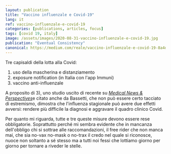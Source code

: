 ```yaml
---
layout: publication
title: "Vaccino influenzale e Covid-19"
lang: it
ref: vaccino-influenzale-e-covid-19
categories: [publications, articles, focus]
tags: [covid 19, italy]
image: /assets/images/2020-08-31-vaccino-influenzale-e-covid-19.jpg
publication: "Eventual Consistency"
canonical: https://medium.com/reale/vaccino-influenzale-e-covid-19-8a4d185f7d14
---
```


Tre capisaldi della lotta alla Covid:

1.  uso della mascherina e distanziamento
2.  exposure notification (in Italia con l'app Immuni)
3.  vaccino anti-influenzale

A proposito di 3), uno studio uscito di recente su [*Medical News & Perspectives*](https://jamanetwork.com/journals/jama/fullarticle/2769835)e citato anche da Bassetti, che non può essere certo tacciato di estremismo, dimostra che l'influenza stagionale può avere due effetti avversi: rendere più difficile la diagnosi e aggravare il quadro clinico Covid.

Per quanto mi riguarda, tutte e tre queste misure devono essere rese obbligatorie. Soprattutto perché mi sembra evidente che in mancanza dell'obbligo chi si sottrae alle raccomandazioni, il free rider che non manca mai, che sia no-vax no-mask o no-trax il credo nel quale si riconosce, nuoce non soltanto a sé stesso ma a tutti noi fessi che lottiamo giorno per giorno per tornare a riveder le stelle.
